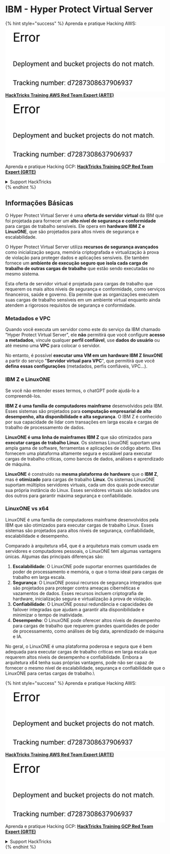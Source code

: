 # IBM - Hyper Protect Virtual Server

{% hint style="success" %}
Aprenda e pratique Hacking AWS:<img src="../../.gitbook/assets/image (1) (1).png" alt="" data-size="line">[**HackTricks Training AWS Red Team Expert (ARTE)**](https://training.hacktricks.xyz/courses/arte)<img src="../../.gitbook/assets/image (1) (1).png" alt="" data-size="line">\
Aprenda e pratique Hacking GCP: <img src="../../.gitbook/assets/image (2).png" alt="" data-size="line">[**HackTricks Training GCP Red Team Expert (GRTE)**<img src="../../.gitbook/assets/image (2).png" alt="" data-size="line">](https://training.hacktricks.xyz/courses/grte)

<details>

<summary>Support HackTricks</summary>

* Confira os [**planos de assinatura**](https://github.com/sponsors/carlospolop)!
* **Junte-se ao** 💬 [**grupo do Discord**](https://discord.gg/hRep4RUj7f) ou ao [**grupo do telegram**](https://t.me/peass) ou **siga**-nos no **Twitter** 🐦 [**@hacktricks\_live**](https://twitter.com/hacktricks\_live)**.**
* **Compartilhe truques de hacking enviando PRs para os repositórios do** [**HackTricks**](https://github.com/carlospolop/hacktricks) e [**HackTricks Cloud**](https://github.com/carlospolop/hacktricks-cloud).

</details>
{% endhint %}

## Informações Básicas

O Hyper Protect Virtual Server é uma **oferta de servidor virtual** da IBM que foi projetada para fornecer um **alto nível de segurança e conformidade** para cargas de trabalho sensíveis. Ele opera em **hardware IBM Z e LinuxONE**, que são projetados para altos níveis de segurança e escalabilidade.

O Hyper Protect Virtual Server utiliza **recursos de segurança avançados** como inicialização segura, memória criptografada e virtualização à prova de violação para proteger dados e aplicações sensíveis. Ele também fornece um **ambiente de execução seguro que isola cada carga de trabalho de outras cargas de trabalho** que estão sendo executadas no mesmo sistema.

Esta oferta de servidor virtual é projetada para cargas de trabalho que requerem os mais altos níveis de segurança e conformidade, como serviços financeiros, saúde e governo. Ela permite que as organizações executem suas cargas de trabalho sensíveis em um ambiente virtual enquanto ainda atendem a rigorosos requisitos de segurança e conformidade.

### Metadados e VPC

Quando você executa um servidor como este do serviço da IBM chamado "Hyper Protect Virtual Server", ele **não** permitirá que você configure **acesso a metadados**, vincule qualquer **perfil confiável**, use **dados do usuário** ou até mesmo uma **VPC** para colocar o servidor.

No entanto, é possível **executar uma VM em um hardware IBM Z linuxONE** a partir do serviço "**Servidor virtual para VPC**", que permitirá que você **defina essas configurações** (metadados, perfis confiáveis, VPC...).

### IBM Z e LinuxONE

Se você não entender esses termos, o chatGPT pode ajudá-lo a compreendê-los.

**IBM Z é uma família de computadores mainframe** desenvolvidos pela IBM. Esses sistemas são projetados para **computação empresarial de alto desempenho, alta disponibilidade e alta segurança**. O IBM Z é conhecido por sua capacidade de lidar com transações em larga escala e cargas de trabalho de processamento de dados.

**LinuxONE é uma linha de mainframes IBM Z** que são otimizados para **executar cargas de trabalho Linux**. Os sistemas LinuxONE suportam uma ampla gama de software, ferramentas e aplicações de código aberto. Eles fornecem uma plataforma altamente segura e escalável para executar cargas de trabalho críticas, como bancos de dados, análises e aprendizado de máquina.

**LinuxONE** é construído na **mesma plataforma de hardware** que o **IBM Z**, mas é **otimizado** para cargas de trabalho **Linux**. Os sistemas LinuxONE suportam múltiplos servidores virtuais, cada um dos quais pode executar sua própria instância do Linux. Esses servidores virtuais são isolados uns dos outros para garantir máxima segurança e confiabilidade.

### LinuxONE vs x64

LinuxONE é uma família de computadores mainframe desenvolvidos pela IBM que são otimizados para executar cargas de trabalho Linux. Esses sistemas são projetados para altos níveis de segurança, confiabilidade, escalabilidade e desempenho.

Comparado à arquitetura x64, que é a arquitetura mais comum usada em servidores e computadores pessoais, o LinuxONE tem algumas vantagens únicas. Algumas das principais diferenças são:

1. **Escalabilidade**: O LinuxONE pode suportar enormes quantidades de poder de processamento e memória, o que o torna ideal para cargas de trabalho em larga escala.
2. **Segurança**: O LinuxONE possui recursos de segurança integrados que são projetados para proteger contra ameaças cibernéticas e vazamentos de dados. Esses recursos incluem criptografia de hardware, inicialização segura e virtualização à prova de violação.
3. **Confiabilidade**: O LinuxONE possui redundância e capacidades de failover integradas que ajudam a garantir alta disponibilidade e minimizar o tempo de inatividade.
4. **Desempenho**: O LinuxONE pode oferecer altos níveis de desempenho para cargas de trabalho que requerem grandes quantidades de poder de processamento, como análises de big data, aprendizado de máquina e IA.

No geral, o LinuxONE é uma plataforma poderosa e segura que é bem adequada para executar cargas de trabalho críticas em larga escala que requerem altos níveis de desempenho e confiabilidade. Embora a arquitetura x64 tenha suas próprias vantagens, pode não ser capaz de fornecer o mesmo nível de escalabilidade, segurança e confiabilidade que o LinuxONE para certas cargas de trabalho.\\

{% hint style="success" %}
Aprenda e pratique Hacking AWS:<img src="../../.gitbook/assets/image (1) (1).png" alt="" data-size="line">[**HackTricks Training AWS Red Team Expert (ARTE)**](https://training.hacktricks.xyz/courses/arte)<img src="../../.gitbook/assets/image (1) (1).png" alt="" data-size="line">\
Aprenda e pratique Hacking GCP: <img src="../../.gitbook/assets/image (2).png" alt="" data-size="line">[**HackTricks Training GCP Red Team Expert (GRTE)**<img src="../../.gitbook/assets/image (2).png" alt="" data-size="line">](https://training.hacktricks.xyz/courses/grte)

<details>

<summary>Support HackTricks</summary>

* Confira os [**planos de assinatura**](https://github.com/sponsors/carlospolop)!
* **Junte-se ao** 💬 [**grupo do Discord**](https://discord.gg/hRep4RUj7f) ou ao [**grupo do telegram**](https://t.me/peass) ou **siga**-nos no **Twitter** 🐦 [**@hacktricks\_live**](https://twitter.com/hacktricks\_live)**.**
* **Compartilhe truques de hacking enviando PRs para os repositórios do** [**HackTricks**](https://github.com/carlospolop/hacktricks) e [**HackTricks Cloud**](https://github.com/carlospolop/hacktricks-cloud).

</details>
{% endhint %}
